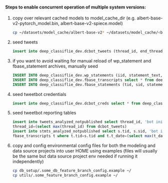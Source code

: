 
#### Steps to enable concurrent operation of multiple system versions:
1. copy over relevant cached models to model_cache_dir (e.g. albert-base-v2-pytorch_model.bin, albert-base-v2-spiece.model)
    ```bash mkdir ~/datasets/model_cache/<branch_name>
    cp ~/datasets/model_cache/albert-base-v2* ~/datasets/model_cache/<branch_name>/
    ```
1. seed tweets
    ```sql
    insert into deep_classiflie_dev.dcbot_tweets (thread_id, end_thread_tweet_id, statement_text, t_start_date, t_end_date, retweet, statement_hash) select thread_id, end_thread_tweet_id, statement_text, t_start_date, t_end_date, retweet, statement_hash from deep_classiflie.dcbot_tweets;
    ```
1. if you want to avoid waiting for manual reload of wp_statement and fbase_statement archives, manually seed
    ```sql
    INSERT INTO deep_classiflie_dev.wp_statements (iid, statement_text, repeats, topic, source, pinnochios, s_date, statement_hash) select iid, statement_text, repeats, topic, source, pinnochios, s_date, statement_hash from deep_classiflie.wp_statements;
    INSERT INTO deep_classiflie_dev.fbase_transcripts select * from deep_classiflie.fbase_transcripts;
    INSERT INTO deep_classiflie_dev.fbase_statements (tid, sid, statement_text, sentiment) SELECT tid, sid, statement_text, sentiment FROM deep_classiflie.fbase_statements;
    ```
1. seed tweetbot credentials
    ```sql
    insert into deep_classiflie_dev.dcbot_creds select * from deep_classiflie.dcbot_creds;
     ```
 1. seed tweetbot reporting tables
    ```sql
    insert into tweets_analyzed_notpublished select thread_id, 'bot initialized, subsequent tweets will be processed', t_end_date from dcbot_tweets where 
    thread_id=(select max(thread_id) from dcbot_tweets)
    insert into stmts_analyzed_notpublished select s.tid, s.sid, 'bot initialized, subsequent stmts will be processed', t.t_date from fbase_statements s, 
    fbase_transcripts t where t.tid=s.tid and t.t_date=(select max(t_date) from fbase_transcripts)
    ```

1. copy and config environmental config files for both the modeling and data source projects into user HOME using examples (files will usually be the same but data source project env needed if running it independently)
    ```bash
    cp db_setup/.some_db_feature_branch_config.example ~/
    cp utils/.some_feature_branch_config.example ~/
    ```
